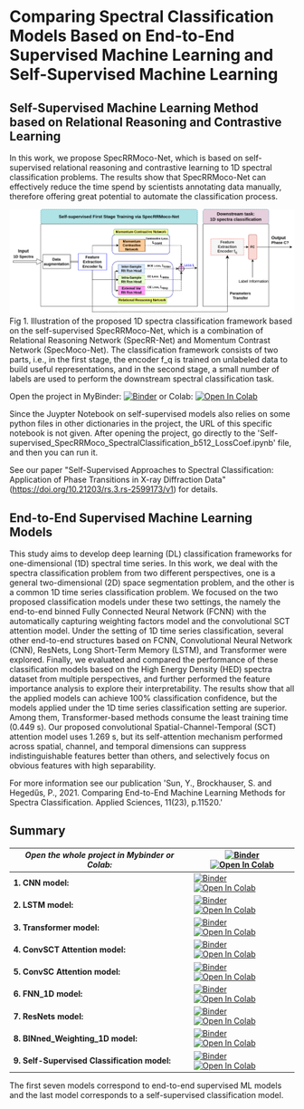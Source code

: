 #  Comparing Spectral Classification Models Based on End-to-End Supervised Machine Learning and Self-Supervised Machine Learning 
## Self-Supervised Machine Learning Method based on Relational Reasoning and Contrastive Learning

In this work, we propose SpecRRMoco-Net, which is based on self-supervised relational reasoning and contrastive learning to 1D spectral classification problems.  The results show that SpecRRMoco-Net can effectively reduce the time spend by scientists annotating data manually, therefore offering great potential to automate the classification process.

![alt text](https://github.com/sunyue-xfel/Self-Supv-Relational-Reasoning-Learning-and-Contrastive-Learning-Methods_Spectra-Classification/blob/main/img/RRMocoSpec_NET_20230214.png)
Fig 1. Illustration of the proposed 1D spectra classification framework based on the self-supervised SpecRRMoco-Net, which is a combination of Relational Reasoning Network (SpecRR-Net) and Momentum Contrast Network (SpecMoco-Net). The classification framework consists of two parts, i.e., in the first stage, the encoder f_q is trained on unlabeled data to build useful representations, and in the second stage, a small number of labels are used to perform the downstream spectral classification task. 

Open the project in MyBinder: [![Binder](https://mybinder.org/badge_logo.svg)](https://mybinder.org/v2/gh/sunyue-xfel/Supervised_and_Self_Supervised_DL_Models_for_SpectraClassification/HEAD) or Colab: <a target="_blank" href="https://colab.research.google.com/github/sunyue-xfel/Supervised_and_Self_supervised_DL_Models_for_SpectraClassification">
  <img src="https://colab.research.google.com/assets/colab-badge.svg" alt="Open In Colab"/>
</a>

Since the Juypter Notebook on self-supervised models also relies on some python files in other dictionaries in the project, the URL of this specific notebook is not given. After opening the project, go directly to the 'Self-supervised_SpecRRMoco_SpectralClassification_b512_LossCoef.ipynb' file, and then you can run it.

See our paper "Self-Supervised Approaches to Spectral Classification: Application of Phase Transitions in X-ray Diffraction Data" (https://doi.org/10.21203/rs.3.rs-2599173/v1) for details.


## End-to-End Supervised Machine Learning Models

This study aims to develop deep learning (DL) classification frameworks for one-dimensional (1D) spectral time series. In this work, we deal with the spectra classification problem from two different perspectives, one is a general two-dimensional (2D) space segmentation problem, and the other is a common 1D time series classification problem. We focused on the two proposed classification models under these two settings, the namely the end-to-end binned Fully Connected Neural Network (FCNN) with the automatically capturing weighting factors model and the convolutional SCT attention model. Under the setting of 1D time series classification, several other end-to-end structures based on FCNN, Convolutional Neural Network (CNN), ResNets, Long Short-Term Memory (LSTM), and Transformer were explored. Finally, we evaluated and compared the performance of these classification models based on the High Energy Density (HED) spectra dataset from multiple perspectives, and further performed the feature importance analysis to explore their interpretability. The results show that all the applied models can achieve 100% classification confidence, but the models applied under the 1D time series classification setting are superior. Among them, Transformer-based methods consume the least training time (0.449 s). Our proposed convolutional Spatial-Channel-Temporal (SCT) attention model uses 1.269 s, but its self-attention mechanism performed across spatial, channel, and temporal dimensions can suppress indistinguishable features better than others, and selectively focus on obvious features with high separability.


For more information see our publication 'Sun, Y., Brockhauser, S. and Hegedűs, P., 2021. Comparing End-to-End Machine Learning Methods for Spectra Classification. Applied Sciences, 11(23), p.11520.'

## Summary

| ***Open the whole project in Mybinder or Colab:*** | [![Binder](https://mybinder.org/badge_logo.svg)](https://mybinder.org/v2/gh/sunyue-xfel/Comparing-End-to-End-Machine-Learning-Methods-for-Spectra-Classification/HEAD) <a target="_blank" href="https://colab.research.google.com/github/sunyue-xfel/Comparing-End-to-End-Machine-Learning-Methods-for-Spectra-Classification">   <img src="https://colab.research.google.com/assets/colab-badge.svg" alt="Open In Colab"/> </a> |
| --- | --- |
| **1. CNN model:** | [![Binder](https://mybinder.org/badge_logo.svg)](https://mybinder.org/v2/gh/sunyue-xfel/Supervised_and_Self_Supervised_DL_Models_for_SpectraClassification/HEAD?labpath=SpectralClassification-CNN-2mpool3-20230306.ipynb)   <a target="_blank" href="https://colab.research.google.com/github/sunyue-xfel/Supervised_and_Self_Supervised_DL_Models_for_SpectraClassification/blob/main/SpectralClassification-CNN-2mpool3-20230306.ipynb">  <img src="https://colab.research.google.com/assets/colab-badge.svg" alt="Open In Colab"/> </a> |
| **2. LSTM model:**|  [![Binder](https://mybinder.org/badge_logo.svg)](https://mybinder.org/v2/gh/sunyue-xfel/Supervised_and_Self_Supervised_DL_Models_for_SpectraClassification/main?labpath=SpectralClassification-FNN1D-20230312.ipynb)   <a target="_blank" href="https://colab.research.google.com/github/sunyue-xfel/Supervised_and_Self_Supervised_DL_Models_for_SpectraClassification/blob/main/SpectralClassification-FNN1D-20230312.ipynb">   <img src="https://colab.research.google.com/assets/colab-badge.svg" alt="Open In Colab"/> </a> |
| **3. Transformer model:** |  [![Binder](https://mybinder.org/badge_logo.svg)](https://mybinder.org/v2/gh/sunyue-xfel/Supervised_and_Self_Supervised_DL_Models_for_SpectraClassification/main?labpath=SpectralClassification-TRANSFORMER-20210815-MultLen.ipynb) <a target="_blank" href="https://colab.research.google.com/github/sunyue-xfel/Supervised_and_Self_Supervised_DL_Models_for_SpectraClassification/blob/main/SpectralClassification-TRANSFORMER-20210815-MultLen.ipynb">   <img src="https://colab.research.google.com/assets/colab-badge.svg" alt="Open In Colab"/> </a>| 
| **4. ConvSCT Attention model:** | [![Binder](https://mybinder.org/badge_logo.svg)](https://mybinder.org/v2/gh/sunyue-xfel/Supervised_and_Self_Supervised_DL_Models_for_SpectraClassification/main?labpath=SpectralClassification-Convolutional%20SCT%20Attention-20230306.ipynb) <a target="_blank" href="https://colab.research.google.com/github/sunyue-xfel/Supervised_and_Self_Supervised_DL_Models_for_SpectraClassification/blob/main/SpectralClassification-Convolutional%20SCT%20Attention-20230306.ipynb">   <img src="https://colab.research.google.com/assets/colab-badge.svg" alt="Open In Colab"/> </a>| 
| **5. ConvSC Attention model:** |  [![Binder](https://mybinder.org/badge_logo.svg)](https://mybinder.org/v2/gh/sunyue-xfel/Supervised_and_Self_Supervised_DL_Models_for_SpectraClassification/main?labpath=SpectralClassification-Convolutional%20SC%20Attention-20210530.ipynb) <a target="_blank" href="https://colab.research.google.com/github/sunyue-xfel/Supervised_and_Self_Supervised_DL_Models_for_SpectraClassification/blob/main/SpectralClassification-Convolutional%20SC%20Attention-20210530.ipynb">   <img src="https://colab.research.google.com/assets/colab-badge.svg" alt="Open In Colab"/> </a> | 
| **6. FNN_1D model:** |  [![Binder](https://mybinder.org/badge_logo.svg)](https://mybinder.org/v2/gh/sunyue-xfel/Supervised_and_Self_Supervised_DL_Models_for_SpectraClassification/main?labpath=SpectralClassification-FNN1D-20230312.ipynb) <a target="_blank" href="https://colab.research.google.com/github/sunyue-xfel/Supervised_and_Self_Supervised_DL_Models_for_SpectraClassification/blob/main/SpectralClassification-FNN1D-20230312.ipynb">   <img src="https://colab.research.google.com/assets/colab-badge.svg" alt="Open In Colab"/> </a> | 
| **7. ResNets model:** |  [![Binder](https://mybinder.org/badge_logo.svg)](https://mybinder.org/v2/gh/sunyue-xfel/Supervised_and_Self_Supervised_DL_Models_for_SpectraClassification/HEAD?labpath=SpectralClassification-ResNet-20210425.ipynb) <a target="_blank" href="https://colab.research.google.com/github/sunyue-xfel/Supervised_and_Self_Supervised_DL_Models_for_SpectraClassification/blob/main/SpectralClassification-ResNet-20210425.ipynb">  <img src="https://colab.research.google.com/assets/colab-badge.svg" alt="Open In Colab"/> </a> | 
| **8. BINned_Weighting_1D model:** |  [![Binder](https://mybinder.org/badge_logo.svg)](https://mybinder.org/v2/gh/sunyue-xfel/Supervised_and_Self_Supervised_DL_Models_for_SpectraClassification/main?labpath=SpectralClassification-Binned_FCNN_AutoWeighting-20210513.ipynb) <a target="_blank" href="https://colab.research.google.com/github/sunyue-xfel/Supervised_and_Self_Supervised_DL_Models_for_SpectraClassification/blob/main/SpectralClassification-Binned_FCNN_AutoWeighting-20210513.ipynb">  <img src="https://colab.research.google.com/assets/colab-badge.svg" alt="Open In Colab"/> </a> | 
| **9. Self-Supervised Classification model:** |  [![Binder](https://mybinder.org/badge_logo.svg)](https://mybinder.org/v2/gh/sunyue-xfel/Supervised_and_Self_Supervised_DL_Models_for_SpectraClassification/main?labpath=Self-supervised_SpecRRMoco_SpectralClassification_b512_LossCoef.ipynb) <a target="_blank" href="https://colab.research.google.com/github/sunyue-xfel/Supervised_and_Self_Supervised_DL_Models_for_SpectraClassification/blob/main/Self-supervised_SpecRRMoco_SpectralClassification_b512_LossCoef.ipynb">  <img src="https://colab.research.google.com/assets/colab-badge.svg" alt="Open In Colab"/> </a> | 

The first seven models correspond to end-to-end supervised ML models and the last model corresponds to a self-supervised classification model.
